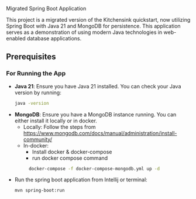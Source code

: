 Migrated Spring Boot Application

This project is a migrated version of the Kitchensink quickstart, now utilizing Spring Boot with Java 21 and MongoDB for persistence. This application serves as a demonstration of using modern Java technologies in web-enabled database applications.

## Prerequisites

### For Running the App

- **Java 21**: Ensure you have Java 21 installed. You can check your Java version by running:
  ```bash
  java -version
  ```
- **MongoDB**: Ensure you have a MongoDB instance running. You can either install it locally or in docker.
  - Locally: Follow the steps from https://www.mongodb.com/docs/manual/administration/install-community/
  - In-docker: 
    - Install docker & docker-compose 
    - run docker compose command 
    ```bash
      docker-compose -f docker-compose-mongodb.yml up -d
    ```
- Run the spring boot application from Intellij or terminal:
    ```bash
    mvn spring-boot:run
  ```
